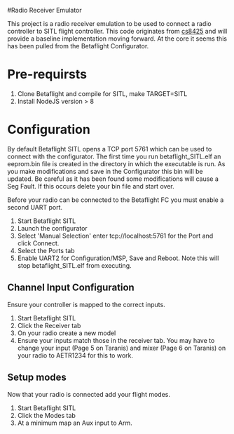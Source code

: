 #Radio Receiver Emulator

This project is a radio receiver emulation to be used to connect a radio
controller to SITL flight controller. 
This code originates from
[cs8425](https://gist.github.com/cs8425/51893e2f90812aa3831558503597fa1a) and
will provide a baseline implementation moving forward. At the core it seems this
has been pulled from the Betaflight Configurator.

# Pre-requirsts
1. Clone Betaflight and compile for SITL, make TARGET=SITL
2. Install NodeJS version > 8

# Configuration
 
By default Betaflight SITL opens a TCP port 5761 which can be used to connect with the
configurator. The first time you run betaflight_SITL.elf an eeprom.bin file is created  in the directory in which the executable is run. As you make modifications and save in the Configurator this bin will be updated. Be careful as it has been found some modifications will cause a Seg Fault. If this occurs delete your bin file and start over.

Before your radio can be connected to the Betaflight FC you must enable a second
UART port.
1. Start Betaflight SITL
1. Launch the configurator 
2. Select 'Manual Selection' enter tcp://localhost:5761 for the Port and click
   Connect.
3. Select the Ports tab
4. Enable UART2 for Configuration/MSP, Save and Reboot. Note this will stop
   betaflight_SITL.elf from executing. 



## Channel Input Configuration
Ensure your controller is mapped to the correct inputs. 
1. Start Betaflight SITL
2. Click the Receiver tab
3. On your radio create a new model
3. Ensure your inputs match those in the receiver tab. You may have to change
   your input (Page 5 on Taranis) and mixer (Page 6 on Taranis) on your radio to
AETR1234 for this to work.

## Setup modes
Now that your radio is connected add your flight modes.


1. Start Betaflight SITL
2. Click the Modes tab
3. At a minimum map an Aux input to Arm.
